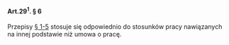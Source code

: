 #### Art.29<sup>1</sup>. § 6

Przepisy [§ 1-5](./art_29_1-1.md) stosuje się odpowiednio do stosunków pracy nawiązanych na innej podstawie niż umowa o pracę.
